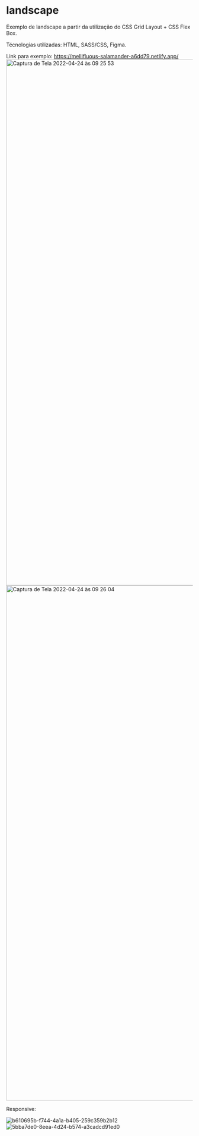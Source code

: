 # landscape

Exemplo de landscape a partir da utilização do CSS Grid Layout + CSS Flex Box. 

Técnologias utilizadas: HTML, SASS/CSS, Figma.

Link para exemplo: 
https://mellifluous-salamander-a6dd79.netlify.app/
<img width="1415" alt="Captura de Tela 2022-04-24 às 09 25 53" src="https://user-images.githubusercontent.com/94414829/164967701-02b54e95-58ce-4999-a4df-27dda7b3442f.png">
<img width="1386" alt="Captura de Tela 2022-04-24 às 09 26 04" src="https://user-images.githubusercontent.com/94414829/164967711-ff2a374f-d4a6-47b1-beb1-d2e23b522fe0.png">

Responsive:

![b610695b-f744-4a1a-b405-259c359b2b12](https://user-images.githubusercontent.com/94414829/164967718-8ffbd31f-8af9-46fa-bf7c-b2a73d800254.jpg)
![5bba7de0-8eea-4d24-b574-a3cadcd91ed0](https://user-images.githubusercontent.com/94414829/164967721-a3997343-7d5c-413f-b81a-db8df649557b.jpg)
